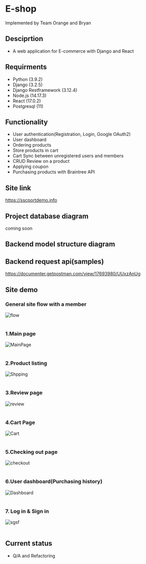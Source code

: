 # E-shop
Implemented by Team Orange and Bryan 

## Desciprtion 
* A web application for E-commerce with Django and React 

## Requirments 
* Python (3.9.2)
* Django (3.2.5)
* Django Restframework (3.12.4) 
* Node.js (14.17.3)
* React (17.0.2)
* Postgresql (11) 
 
## Functionality
* User authentication(Registration, Login, Google OAuth2)
* User dashboard 
* Ordering products 
* Store products in cart 
* Cart Sync between unregistered users and members   
* CRUD Review on a product 
* Applying coupon 
* Purchasing products with Braintree API

## Site link
https://sscportdemo.info

## Project database diagram 
coming soon 

## Backend model structure diagram

## Backend request api(samples)
https://documenter.getpostman.com/view/17693980/UUxzAnUg

## Site demo

### General site flow with a member
![flow](https://user-images.githubusercontent.com/80245390/134449014-7a23625f-52ce-4ee8-a28a-270f5e51e906.gif)
<br><br>

### 1.Main page 
![MainPage](https://user-images.githubusercontent.com/80245390/134447998-2d5a3299-3189-4b52-969a-cb83ca0c48e6.JPG)
<br><br>

### 2.Product listing 
![Shpping](https://user-images.githubusercontent.com/80245390/134448202-f224fc33-0f0e-4ab2-89b6-b9f01af4d66b.JPG)
<br><br>

### 3.Review page 
![review](https://user-images.githubusercontent.com/80245390/134448444-364391bf-88ba-438c-bd81-7ffbfa49b8ad.JPG)
<br><br>

### 4.Cart Page 
![Cart](https://user-images.githubusercontent.com/80245390/134448646-09c3ddea-a688-4084-bdc2-9801c7356ad9.JPG)
<br><br>

### 5.Checking out page 
![checkout](https://user-images.githubusercontent.com/80245390/134448750-5769e172-5ecd-40ce-bf12-bd0836a8d100.JPG)
<br><br>

### 6.User dashboard(Purchasing history)
![Dashboard](https://user-images.githubusercontent.com/80245390/134448892-55ac2def-cea4-4ebe-a92a-00b096811e78.JPG)
<br><br>

### 7. Log in & Sign in 
![sgsf](https://user-images.githubusercontent.com/80245390/134449222-681f9f81-8aff-4119-b508-b1cddf8181d3.JPG)
<br><br>

## Current status
* Q/A and Refactoring 

